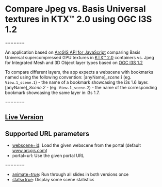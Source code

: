 # Compare Jpeg vs. Basis Universal textures in KTX™ 2.0 using OGC I3S 1.2 
=======

An application based on [ArcGIS API for JavaScript](https://developers.arcgis.com/javascript/latest/) comparing Basis Universal supercompressed GPU textures in [KTX™ 2.0](https://www.khronos.org/ktx/) containers vs. Jpeg for Integrated Mesh and 3D Object layer types based on [OGC I3S 1.2](https://www.ogc.org/pressroom/pressreleases/4617) 

To compare different layers, the app expects a webscene with bookmarks named using the following convention:
[anyName]*_scene.1*  (eg. `View.1_scene.1`) - the name of a bookmark showcasing the i3s 1.6 layer.
[anyName]*_Scene.2* - (eg. `View.1_scene.2`) - the name of the corresponding bookmark showcasing the same layer in i3s 1.7.

=======
## [Live Version](https://tamrat-b.github.io/i3sBasisKTX20/?stats=true)

## Supported URL parameters

* [webscene=id](https://3dcities.maps.arcgis.com/home/item.html?id=e6373629940b4e299ac3d49a08bc6856): Load the given webscene from the portal (default www.arcgis.com)
* portal=url: Use the given portal URL

=======
* [animate=true](https://tamrat-b.github.io/i3sBasisKTX20?animate=true): Run through all slides in both versions once
* [stats=true](https://tamrat-b.github.io/i3sBasisKTX20/?stats=true): Display some scene statistics
